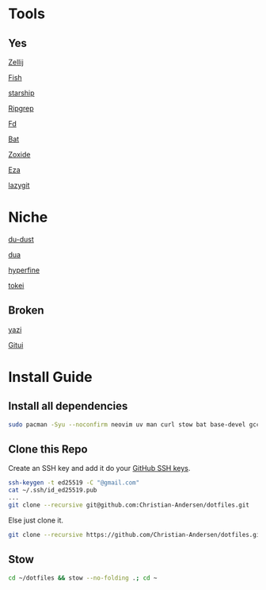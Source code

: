 # Tools

## Yes

[Zellij](https://github.com/zellij-org/zellij)

[Fish](https://github.com/fish-shell/fish-shell)

[starship](https://github.com/starship/starship)

[Ripgrep](https://github.com/BurntSushi/ripgrep)

[Fd](https://github.com/sharkdp/fd)

[Bat](https://github.com/sharkdp/bat)

[Zoxide](https://github.com/ajeetdsouza/zoxide)

[Eza](https://github.com/eza-community/eza)

[lazygit](https://github.com/jesseduffield/lazygit)

# Niche

[du-dust](https://github.com/bootandy/dust?tab=readme-ov-file)

[dua](https://github.com/Byron/dua-cli)

[hyperfine](https://github.com/sharkdp/hyperfine)

[tokei](https://github.com/XAMPPRocky/tokei)

## Broken

[yazi](https://github.com/sxyazi/yazi)

[Gitui](https://github.com/gitui-org/gitui)

# Install Guide

## Install all dependencies
```sh
sudo pacman -Syu --noconfirm neovim uv man curl stow bat base-devel gcc unzip luarocks ripgrep npm fd xclip fzf python-pip python-pynvim
```

## Clone this Repo
Create an SSH key and add it do your [GitHub SSH keys](https://github.com/settings/ssh/new).
```sh
ssh-keygen -t ed25519 -C "@gmail.com"
cat ~/.ssh/id_ed25519.pub
...
git clone --recursive git@github.com:Christian-Andersen/dotfiles.git
```
Else just clone it.
```sh
git clone --recursive https://github.com/Christian-Andersen/dotfiles.git
```

## Stow
```sh
cd ~/dotfiles && stow --no-folding .; cd ~
```
